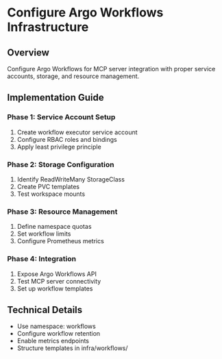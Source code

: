 # Configure Argo Workflows Infrastructure

## Overview
Configure Argo Workflows for MCP server integration with proper service accounts, storage, and resource management.

## Implementation Guide

### Phase 1: Service Account Setup
1. Create workflow executor service account
2. Configure RBAC roles and bindings
3. Apply least privilege principle

### Phase 2: Storage Configuration
1. Identify ReadWriteMany StorageClass
2. Create PVC templates
3. Test workspace mounts

### Phase 3: Resource Management
1. Define namespace quotas
2. Set workflow limits
3. Configure Prometheus metrics

### Phase 4: Integration
1. Expose Argo Workflows API
2. Test MCP server connectivity
3. Set up workflow templates

## Technical Details
- Use namespace: workflows
- Configure workflow retention
- Enable metrics endpoints
- Structure templates in infra/workflows/